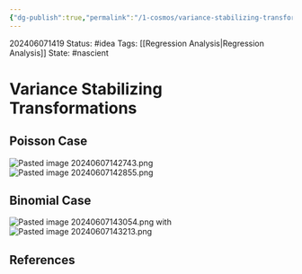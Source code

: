 ```yaml
---
{"dg-publish":true,"permalink":"/1-cosmos/variance-stabilizing-transformations/","created":"2024-08-31T23:47:13.888-04:00","updated":"2024-06-07T14:32:14.939-04:00"}
---
```


202406071419
Status: #idea
Tags: [[Regression Analysis\|Regression Analysis]]
State: #nascient
# Variance Stabilizing Transformations

## Poisson Case
![Pasted image 20240607142743.png](/img/user/3.%20Black%20Holes/Files/Pasted%20image%2020240607142743.png)
![Pasted image 20240607142855.png](/img/user/3.%20Black%20Holes/Files/Pasted%20image%2020240607142855.png)

## Binomial Case
![Pasted image 20240607143054.png](/img/user/3.%20Black%20Holes/Files/Pasted%20image%2020240607143054.png)
with
![Pasted image 20240607143213.png](/img/user/3.%20Black%20Holes/Files/Pasted%20image%2020240607143213.png)
## References
